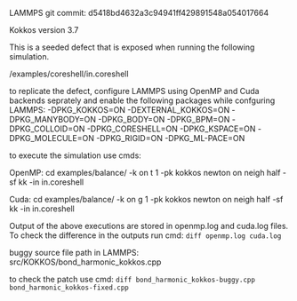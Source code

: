 LAMMPS git commit: d5418bd4632a3c94941ff429891548a054017664

Kokkos version 3.7

This is a seeded defect that is exposed when running the following simulation. 

/examples/coreshell/in.coreshell

to replicate the defect, configure LAMMPS using OpenMP and Cuda backends seprately and enable the following packages while confguring LAMMPS:
-DPKG_KOKKOS=ON
-DEXTERNAL_KOKKOS=ON
-DPKG_MANYBODY=ON
-DPKG_BODY=ON
-DPKG_BPM=ON
-DPKG_COLLOID=ON
-DPKG_CORESHELL=ON
-DPKG_KSPACE=ON
-DPKG_MOLECULE=ON
-DPKG_RIGID=ON
-DPKG_ML-PACE=ON

to execute the simulation use cmds:

OpenMP: 
cd examples/balance/
<path-to-lmp-executable> -k on t 1 -pk kokkos newton on neigh half -sf kk -in in.coreshell

Cuda:
cd examples/balance/
<path-to-lmp-executable> -k on g 1 -pk kokkos newton on neigh half -sf kk -in in.coreshell

Output of the above executions are stored in openmp.log and cuda.log files. To check the difference in the outputs run cmd:
`diff openmp.log cuda.log`

buggy source file path in LAMMPS:
src/KOKKOS/bond_harmonic_kokkos.cpp

to check the patch use cmd:
`diff bond_harmonic_kokkos-buggy.cpp bond_harmonic_kokkos-fixed.cpp`

